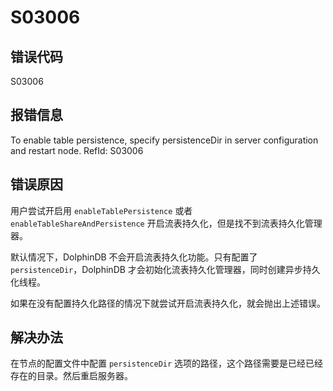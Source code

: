 # S03006

## 错误代码

S03006

## 报错信息

To enable table persistence, specify persistenceDir in server configuration and
restart node. RefId: S03006

## 错误原因

用户尝试开启用 `enableTablePersistence` 或者
`enableTableShareAndPersistence` 开启流表持久化，但是找不到流表持久化管理器。

默认情况下，DolphinDB 不会开启流表持久化功能。只有配置了`persistenceDir`，DolphinDB
才会初始化流表持久化管理器，同时创建异步持久化线程。

如果在没有配置持久化路径的情况下就尝试开启流表持久化，就会抛出上述错误。

## 解决办法

在节点的配置文件中配置 `persistenceDir` 选项的路径，这个路径需要是已经已经存在的目录。然后重启服务器。

